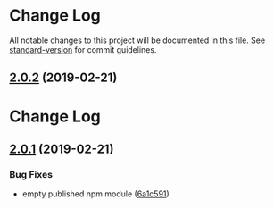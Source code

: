 # Change Log

All notable changes to this project will be documented in this file. See [standard-version](https://github.com/conventional-changelog/standard-version) for commit guidelines.

## [2.0.2](https://github.com/mouafa/promx/compare/v2.0.1...v2.0.2) (2019-02-21)



# Change Log

## [2.0.1](https://github.com/mouafa/promx/compare/v2.0.0...v2.0.1) (2019-02-21)

### Bug Fixes

- empty published npm module ([6a1c591](https://github.com/mouafa/promx/commit/6a1c591))
